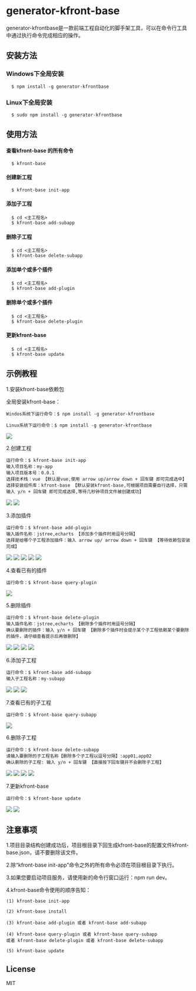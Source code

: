# generator-kfront-base
generator-kfrontbase是一款前端工程自动化的脚手架工具，可以在命令行工具中通过执行命令完成相应的操作。

## 安装方法

###  Windows下全局安装

  ```
    $ npm install -g generator-kfrontbase
  ```

###  Linux下全局安装

  ```
    $ sudo npm install -g generator-kfrontbase
  ```

## 使用方法

####  查看kfront-base 的所有命令
  ```
    $ kfront-base
  ```

####  创建新工程
  ```
    $ kfront-base init-app
  ```

####  添加子工程
  ```
    $ cd <主工程名>
    $ kfront-base add-subapp
  ```

####  删除子工程
  ```
    $ cd <主工程名>
    $ kfront-base delete-subapp
  ```

####  添加单个或多个插件
  ```
    $ cd <主工程名>
    $ kfront-base add-plugin
  ```

####  删除单个或多个插件
  ```
    $ cd <主工程名>
    $ kfront-base delete-plugin
  ```

####  更新kfront-base
  ```
    $ cd <主工程名>
    $ kfront-base update
  ```

## 示例教程

  1.安装kfront-base依赖包

  全局安装kfront-base：

    Windos系统下运行命令：$ npm install -g generator-kfrontbase

    Linux系统下运行命令：$ npm install -g generator-kfrontbase


  <img src="https://github.com/yeniao96/kfrontbase/raw/master/imgs/install.png">

  2.创建工程

    运行命令：$ kfront-base init-app
    输入项目名称：my-app
    输入项目版本号：0.0.1
    选择技术栈：vue 【默认是vue,使用 arrow up/arrow down + 回车键 即可完成选中】
    选择安装组件库：kfront-base 【默认安装kfront-base,可根据项目需要自行选择，只需输入 y/n + 回车键 即可完成选择,等待几秒钟项目文件被创建成功】

  <img src="imgs/init-app.png">
  <img src="imgs/init-app1.png">

  3.添加插件

    运行命令：$ kfront-base add-plugin
    输入插件名称：jstree,echarts 【添加多个插件时用逗号分隔】
    选择是给哪个子工程添加插件：输入 arrow up/ arrow down + 回车键 【等待依赖包安装完成】

  <img src="imgs/add-plugin.png">
  <img src="imgs/add-plugin1.png">
  <img src="imgs/add-plugin2.png">
  <img src="imgs/add-plugin3.png">
  <img src="imgs/add-plugin4.png">

  4.查看已有的插件

    运行命令：$ kfront-base query-plugin

  <img src="imgs/query-plugin.png">

  5.删除插件

    运行命令：$ kfront-base delete-plugin
    输入插件名称：jstree,echarts 【删除多个插件时用逗号分隔】
    确认要删除的插件：输入 y/n + 回车键 【删除多个插件时会提示某个子工程依赖某个要删除的插件，请仔细查看提示后再做删除】

  <img src="imgs/delete-plugin.png">
  <img src="imgs/delete-plugin1.png">
  <img src="imgs/delete-plugin2.png">
  <img src="imgs/delete-plugin3.png">


  6.添加子工程

    运行命令：$ kfront-base add-subapp
    输入子工程名称：my-subapp

  <img src="imgs/add-subapp.png">
  <img src="imgs/add-subapp1.png">
  <img src="imgs/add-subapp2.png">

  7.查看已有的子工程

    运行命令：$ kfront-base query-subapp

  <img src="imgs/query-subapp.png">

  6.删除子工程

    运行命令：$ kfront-base delete-subapp
    请输入要删除的子工程名称【删除多个子工程以逗号分隔】:app01,app02
    确认删除的子工程: 输入 y/n + 回车键 【直接按下回车键并不会删除子工程】

  <img src="imgs/delete-subapp.png">
  <img src="imgs/delete-subapp1.png">
  <img src="imgs/delete-subapp2.png">
  <img src="imgs/delete-subapp3.png">

  7.更新kfront-base

    运行命令：$ kfront-base update

  <img src="imgs/update.png">
  <img src="imgs/update1.png">

## 注意事项

  1.项目目录结构创建成功后，项目根目录下回生成kfront-base的配置文件kfront-base.json，请不要删除该文件。

  2.除“kfront-base init-app”命令之外的所有命令必须在项目根目录下执行。

  3.如果您要启动项目服务，请使用新的命令行窗口运行：npm run dev。

  4.kfront-base命令使用的顺序告知：

    (1) kfront-base init-app

    (2) kfront-base install

    (3) kfront-base add-plugin 或者 kfront-base add-subapp

    (4) kfront-base query-plugin 或者 kfront-base query-subapp
    或者 kfront-base delete-plugin 或者 kfront-base delete-subapp

    (5) kfront-base update

## License
MIT
